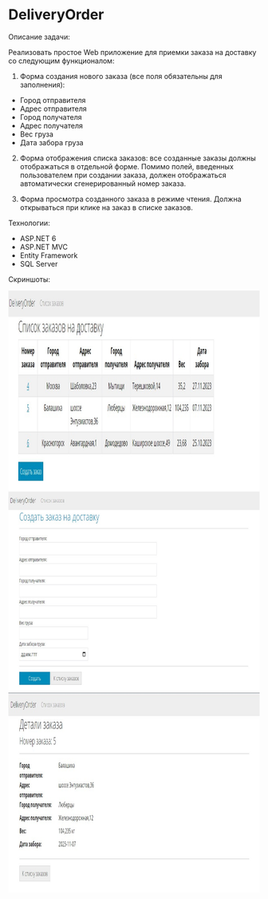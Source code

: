 # DeliveryOrder

Описание задачи:

Реализовать простое Web приложение для приемки заказа на доставку со следующим функционалом:

1. Форма создания нового заказа (все поля обязательны для заполнения):
* Город отправителя
* Адрес отправителя
* Город получателя
* Адрес получателя
* Вес груза
* Дата забора груза

2. Форма отображения списка заказов: все созданные заказы должны отображаться в отдельной форме. Помимо полей, введенных пользователем при создании заказа, должен отображаться автоматически сгенерированный номер заказа.

3. Форма просмотра созданного заказа в режиме чтения. Должна открываться при клике на заказ в списке заказов.


Технологии:
* ASP.NET 6
* ASP.NET MVC
* Entity Framework
* SQL Server


Скриншоты:


<img src="Screenshots/ScreenshotAllDeliveries.jpg" width="1200" height="400" />

<img src="Screenshots/ScreenshotCreate.jpg" width="1200" height="400" />

<img src="Screenshots/ScreenshotDetaile.jpg" width="1200" height="400" />
